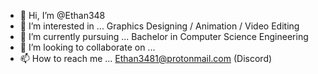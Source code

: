 - 👋 Hi, I’m @Ethan348
- 👀 I’m interested in ... Graphics Designing / Animation / Video Editing
- 🌱 I’m currently pursuing ... Bachelor in Computer Science Engineering
- 💞️ I’m looking to collaborate on ...
- 📫 How to reach me ... Ethan3481@protonmail.com (Discord) 

